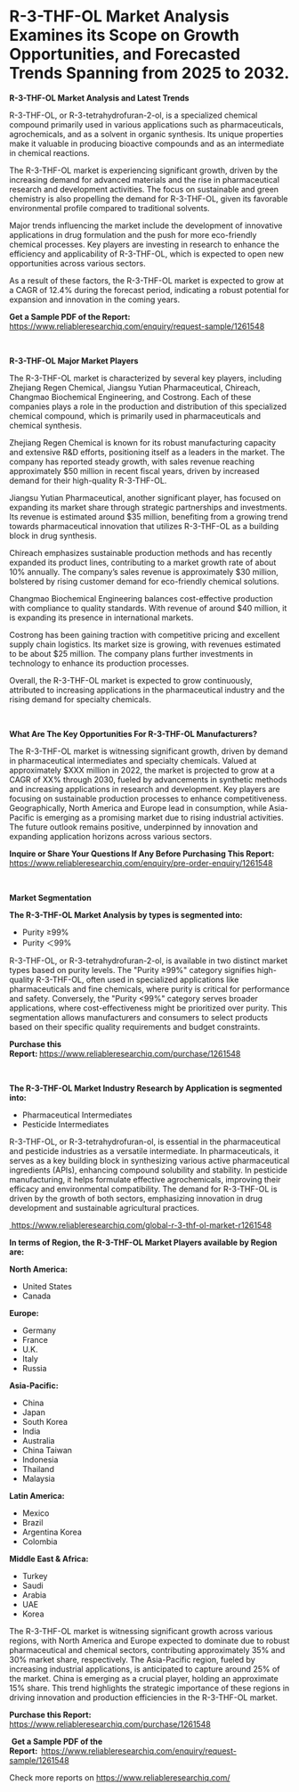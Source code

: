<p><h1>R-3-THF-OL Market Analysis Examines its Scope on Growth Opportunities, and Forecasted Trends Spanning from 2025 to 2032.</h1></p><p><strong>R-3-THF-OL Market Analysis and Latest Trends</strong></p>
<p><p>R-3-THF-OL, or R-3-tetrahydrofuran-2-ol, is a specialized chemical compound primarily used in various applications such as pharmaceuticals, agrochemicals, and as a solvent in organic synthesis. Its unique properties make it valuable in producing bioactive compounds and as an intermediate in chemical reactions.</p><p>The R-3-THF-OL market is experiencing significant growth, driven by the increasing demand for advanced materials and the rise in pharmaceutical research and development activities. The focus on sustainable and green chemistry is also propelling the demand for R-3-THF-OL, given its favorable environmental profile compared to traditional solvents.</p><p>Major trends influencing the market include the development of innovative applications in drug formulation and the push for more eco-friendly chemical processes. Key players are investing in research to enhance the efficiency and applicability of R-3-THF-OL, which is expected to open new opportunities across various sectors.</p><p>As a result of these factors, the R-3-THF-OL market is expected to grow at a CAGR of 12.4% during the forecast period, indicating a robust potential for expansion and innovation in the coming years.</p></p>
<p><strong>Get a Sample PDF of the Report:&nbsp;</strong> <a href="https://www.reliableresearchiq.com/enquiry/request-sample/1261548?utm_campaign=2237&utm_medium=2&utm_source=Github&utm_content=ia&utm_term=02022025&utm_id=r-3-thf-ol">https://www.reliableresearchiq.com/enquiry/request-sample/1261548</a></p>
<p>&nbsp;</p>
<p><strong>R-3-THF-OL Major Market Players</strong></p>
<p><p>The R-3-THF-OL market is characterized by several key players, including Zhejiang Regen Chemical, Jiangsu Yutian Pharmaceutical, Chireach, Changmao Biochemical Engineering, and Costrong. Each of these companies plays a role in the production and distribution of this specialized chemical compound, which is primarily used in pharmaceuticals and chemical synthesis.</p><p>Zhejiang Regen Chemical is known for its robust manufacturing capacity and extensive R&D efforts, positioning itself as a leaders in the market. The company has reported steady growth, with sales revenue reaching approximately $50 million in recent fiscal years, driven by increased demand for their high-quality R-3-THF-OL.</p><p>Jiangsu Yutian Pharmaceutical, another significant player, has focused on expanding its market share through strategic partnerships and investments. Its revenue is estimated around $35 million, benefiting from a growing trend towards pharmaceutical innovation that utilizes R-3-THF-OL as a building block in drug synthesis.</p><p>Chireach emphasizes sustainable production methods and has recently expanded its product lines, contributing to a market growth rate of about 10% annually. The company’s sales revenue is approximately $30 million, bolstered by rising customer demand for eco-friendly chemical solutions.</p><p>Changmao Biochemical Engineering balances cost-effective production with compliance to quality standards. With revenue of around $40 million, it is expanding its presence in international markets.</p><p>Costrong has been gaining traction with competitive pricing and excellent supply chain logistics. Its market size is growing, with revenues estimated to be about $25 million. The company plans further investments in technology to enhance its production processes.</p><p>Overall, the R-3-THF-OL market is expected to grow continuously, attributed to increasing applications in the pharmaceutical industry and the rising demand for specialty chemicals.</p></p>
<p>&nbsp;</p>
<p><strong>What Are The Key Opportunities For R-3-THF-OL Manufacturers?</strong></p>
<p><p>The R-3-THF-OL market is witnessing significant growth, driven by demand in pharmaceutical intermediates and specialty chemicals. Valued at approximately $XXX million in 2022, the market is projected to grow at a CAGR of XX% through 2030, fueled by advancements in synthetic methods and increasing applications in research and development. Key players are focusing on sustainable production processes to enhance competitiveness. Geographically, North America and Europe lead in consumption, while Asia-Pacific is emerging as a promising market due to rising industrial activities. The future outlook remains positive, underpinned by innovation and expanding application horizons across various sectors.</p></p>
<p><strong>Inquire or Share Your Questions If Any Before Purchasing This Report:</strong> <a href="https://www.reliableresearchiq.com/enquiry/pre-order-enquiry/1261548?utm_campaign=2237&utm_medium=2&utm_source=Github&utm_content=ia&utm_term=02022025&utm_id=r-3-thf-ol">https://www.reliableresearchiq.com/enquiry/pre-order-enquiry/1261548</a></p>
<p>&nbsp;</p>
<p><strong>Market Segmentation</strong></p>
<p><strong>The R-3-THF-OL Market Analysis by types is segmented into:</strong></p>
<p><ul><li>Purity ≥99%</li><li>Purity ＜99%</li></ul></p>
<p><p>R-3-THF-OL, or R-3-tetrahydrofuran-2-ol, is available in two distinct market types based on purity levels. The "Purity ≥99%" category signifies high-quality R-3-THF-OL, often used in specialized applications like pharmaceuticals and fine chemicals, where purity is critical for performance and safety. Conversely, the "Purity <99%" category serves broader applications, where cost-effectiveness might be prioritized over purity. This segmentation allows manufacturers and consumers to select products based on their specific quality requirements and budget constraints.</p></p>
<p><strong>Purchase this Report:&nbsp;</strong><a href="https://www.reliableresearchiq.com/purchase/1261548?utm_campaign=2237&utm_medium=2&utm_source=Github&utm_content=ia&utm_term=02022025&utm_id=r-3-thf-ol">https://www.reliableresearchiq.com/purchase/1261548</a></p>
<p>&nbsp;</p>
<p><strong>The R-3-THF-OL Market Industry Research by Application is segmented into:</strong></p>
<p><ul><li>Pharmaceutical Intermediates</li><li>Pesticide Intermediates</li></ul></p>
<p><p>R-3-THF-OL, or R-3-tetrahydrofuran-ol, is essential in the pharmaceutical and pesticide industries as a versatile intermediate. In pharmaceuticals, it serves as a key building block in synthesizing various active pharmaceutical ingredients (APIs), enhancing compound solubility and stability. In pesticide manufacturing, it helps formulate effective agrochemicals, improving their efficacy and environmental compatibility. The demand for R-3-THF-OL is driven by the growth of both sectors, emphasizing innovation in drug development and sustainable agricultural practices.</p></p>
<p><a href="https://www.reliableresearchiq.com/global-r-3-thf-ol-market-r1261548?utm_campaign=2237&utm_medium=2&utm_source=Github&utm_content=ia&utm_term=02022025&utm_id=r-3-thf-ol">&nbsp;https://www.reliableresearchiq.com/global-r-3-thf-ol-market-r1261548</a></p>
<p><strong>In terms of Region, the R-3-THF-OL Market Players available by Region are:</strong></p>
<p>
    <p> <strong> North America: </strong>
        <ul>
            <li>United States</li>
            <li>Canada</li>
        </ul>
        </p> 
    <p> <strong> Europe: </strong>
        <ul>
            <li>Germany</li>
            <li>France</li>
            <li>U.K.</li>
            <li>Italy</li>
            <li>Russia</li>
        </ul>
        </p> 
    <p> <strong> Asia-Pacific: </strong>
        <ul>
            <li>China</li>
            <li>Japan</li>
            <li>South Korea</li>
            <li>India</li>
            <li>Australia</li>
            <li>China Taiwan</li>
            <li>Indonesia</li>
            <li>Thailand</li>
            <li>Malaysia</li>
        </ul>
        </p> 
    <p> <strong> Latin America: </strong>
        <ul>
            <li>Mexico</li>
            <li>Brazil</li>
            <li>Argentina Korea</li>
            <li>Colombia</li>
        </ul>
        </p> 
    <p> <strong> Middle East & Africa: </strong>
        <ul>
            <li>Turkey</li>
            <li>Saudi</li>
            <li>Arabia</li>
            <li>UAE</li>
            <li>Korea</li>
        </ul>
    </p>
    </p>
<p><p>The R-3-THF-OL market is witnessing significant growth across various regions, with North America and Europe expected to dominate due to robust pharmaceutical and chemical sectors, contributing approximately 35% and 30% market share, respectively. The Asia-Pacific region, fueled by increasing industrial applications, is anticipated to capture around 25% of the market. China is emerging as a crucial player, holding an approximate 15% share. This trend highlights the strategic importance of these regions in driving innovation and production efficiencies in the R-3-THF-OL market.</p></p>
<p><strong>Purchase this Report: </strong><a href="https://www.reliableresearchiq.com/purchase/1261548?utm_campaign=2237&utm_medium=2&utm_source=Github&utm_content=ia&utm_term=02022025&utm_id=r-3-thf-ol">https://www.reliableresearchiq.com/purchase/1261548</a></p>
<p>&nbsp;<strong>Get a Sample PDF of the Report:&nbsp;&nbsp;</strong><a href="https://www.reliableresearchiq.com/enquiry/request-sample/1261548?utm_campaign=2237&utm_medium=2&utm_source=Github&utm_content=ia&utm_term=02022025&utm_id=r-3-thf-ol">https://www.reliableresearchiq.com/enquiry/request-sample/1261548</a></p>
<p><strong></strong></p>
<p>Check more reports on <a href="https://www.reliableresearchiq.com/?utm_campaign=2237&utm_medium=2&utm_source=Github&utm_content=ia&utm_term=02022025&utm_id=r-3-thf-ol">https://www.reliableresearchiq.com/</a></p>